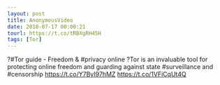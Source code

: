 ```yaml
---
layout: post
title: AnonymousVideo
date: 2018-07-17 00:00:21
tourl: https://t.co/tRBXgRH45H
tags: [Tor]
---
```

?#Tor guide - Freedom &amp; #privacy online ?Tor is an invaluable tool for protecting online freedom and guarding against state #surveillance and #censorship https://t.co/Y7ByI97hMZ https://t.co/1VFiCqUt4Q